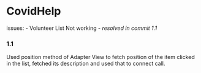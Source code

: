 # CovidHelp

issues:
    - Volunteer List Not working - *resolved in commit 1.1*
    
### 1.1

Used position method of Adapter View to fetch position of the item clicked in the list,
fetched its description and used that to connect call.
    
